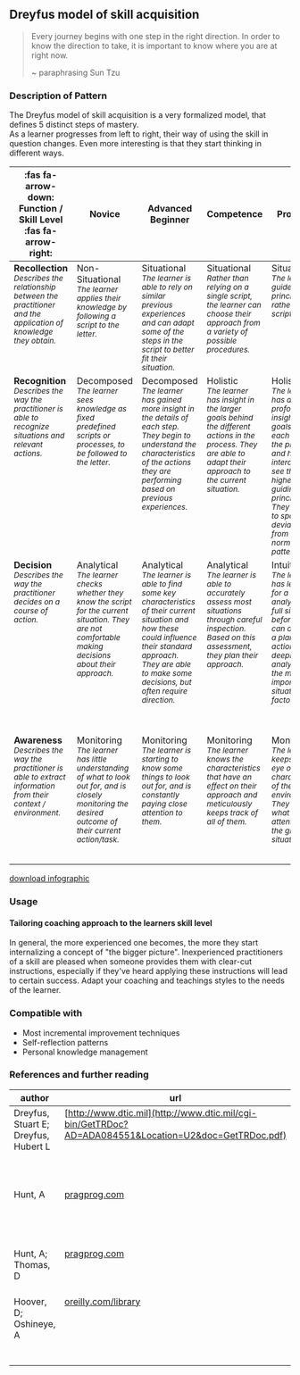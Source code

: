 ## Dreyfus model of skill acquisition

> Every journey begins with one step in the right direction. In order to know the direction to take, it is important to know where you are at right now.
>
> ~ paraphrasing Sun Tzu

### Description of Pattern

The Dreyfus model of skill acquisition is a very formalized model, that defines 5 distinct steps of mastery.  
As a learner progresses from left to right, their way of using the skill in question changes.
Even more interesting is that they start thinking in different ways.

<style>
table td {
    vertical-align: top;
}

table th:first-of-type {
    width: 15%;
}
table th:nth-of-type(2) {
    width: 17%;
}
table th:nth-of-type(3) {
    width: 17%;
}
table th:nth-of-type(4) {
    width: 17%;
}
table th:nth-of-type(5) {
    width: 17%;
}
table th:nth-of-type(6) {
    width: 17%;
}

table em {
  font-size: 0.85rem;
}
</style>

| :fas fa-arrow-down: Function / Skill Level :fas fa-arrow-right:                                                             | Novice                                                                                                                                                         | Advanced Beginner                                                                                                                                                                                                             | Competence                                                                                                                                                                 | Proficient                                                                                                                                                                                                                        | Expert                                                                                                                                                                                                                                                     |
|-----------------------------------------------------------------------------------------------------------------------------|----------------------------------------------------------------------------------------------------------------------------------------------------------------|-------------------------------------------------------------------------------------------------------------------------------------------------------------------------------------------------------------------------------|----------------------------------------------------------------------------------------------------------------------------------------------------------------------------|-----------------------------------------------------------------------------------------------------------------------------------------------------------------------------------------------------------------------------------|------------------------------------------------------------------------------------------------------------------------------------------------------------------------------------------------------------------------------------------------------------|
| **Recollection** <br /> _Describes the relationship between the practitioner and the application of knowledge they obtain._ | Non-Situational <br /> _The learner applies their knowledge by following a script to the letter._                                                              | Situational <br /> _The learner is able to rely on similar previous experiences and can adapt some of the steps in the script to better fit their situation._                                                                 | Situational <br /> _Rather than relying on a single script, the learner can choose their approach from a variety of possible procedures._                                  | Situational <br /> _The learner is guided by the principles rather than scripts._                                                                                                                                                 | Situational <br /> _The learner no longer relies on adhering to rules or principles, but can adapt their knowledge to the situation at hand._                                                                                                              |
| **Recognition** <br /> _Describes the way the practitioner is able to recognize situations and relevant actions._           | Decomposed <br /> _The learner sees knowledge as fixed predefined scripts or processes, to be followed to the letter._                                         | Decomposed <br /> _The learner has gained more insight in the details of each step. They begin to understand the characteristics of the actions they are performing based on previous experiences._                           | Holistic <br /> _The learner has insight in the larger goals behind the different actions in the process. They are able to adapt their approach to the current situation._ | Holistic <br /> _The learner has a profound insight in the goals behind each step in the process, and how they interact. They see the higher-level guiding principles. They are able to spot deviations from the normal pattern._ | Holistic <br /> _The learner has a very profound understanding of the subject area, and are able to see situations as a whole._                                                                                                                            |
| **Decision** <br /> _Describes the way the practitioner decides on a course of action._                                     | Analytical <br /> _The learner checks whether they know the script for the current situation. They are not comfortable making decisions about their approach._ | Analytical <br /> _The learner is able to find some key characteristics of their current situation and how these could influence their standard approach. They are able to make some decisions, but often require direction._ | Analytical <br /> _The learner is able to accurately assess most situations through careful inspection. Based on this assessment, they plan their approach._               | Intuitive <br /> _The learner has less need for a deep analysis of the full situation before they can decide on a plan of action. They deeply analyze only the most important situational factors._                               | Intuitive <br /> _The learner's decisions are driven mostly by their gut feeling. They are able to fluently combine their instincts and a deeper analysis of novelties. Often they find it difficult to explain exactly WHY they took a certain decision._ |
| **Awareness** <br /> _Describes the way the practitioner is able to extract information from their context / environment._  | Monitoring <br /> _The learner has little understanding of what to look out for, and is closely monitoring the desired outcome of their current action/task._  | Monitoring <br /> _The learner is starting to know some things to look out for, and is constantly paying close attention to them._                                                                                            | Monitoring <br /> _The learner knows the characteristics that have an effect on their approach and meticulously keeps track of all of them._                               | Monitoring <br /> _The learner keeps a close eye on the key characteristics of their environment. They know what to pay attention to in the given situation._                                                                     | Absorbed <br /> _The learner subconsciously takes mental note of behaviors and characteristics of their environment. They **feel** when something is going well, or when risks are on the horizon._                                                        |

[download infographic](./dreyfus.jpg)

### Usage

#### Tailoring coaching approach to the learners skill level

In general, the more experienced one becomes, the more they start internalizing a concept of "the bigger picture".
Inexperienced practitioners of a skill are pleased when someone provides them with clear-cut instructions, especially if they've heard applying these instructions will lead to certain success.
Adapt your coaching and teachings styles to the needs of the learner.

### Compatible with

- Most incremental improvement techniques
- Self-reflection patterns
- Personal knowledge management

### References and further reading

| author                               | url                                                                                                         | title                                                                              | publisher                          |
|--------------------------------------|-------------------------------------------------------------------------------------------------------------|------------------------------------------------------------------------------------|------------------------------------|
| Dreyfus, Stuart E; Dreyfus, Hubert L | [http://www.dtic.mil](http://www.dtic.mil/cgi-bin/GetTRDoc?AD=ADA084551&Location=U2&doc=GetTRDoc.pdf)       | A Five-Stage Model of the Mental Activities Involved in Directed Skill Acquisition | Storming Media                     |
| Hunt, A                              | [pragprog.com](https://pragprog.com/book/ahptl/pragmatic-thinking-and-learning)                             | Pragmatic Thinking and Learning: Refactor Your 'wetware'                           | Pragmatic Bookshelf                |
| Hunt, A; Thomas, D                   | [pragprog.com](https://pragprog.com/book/tpp20/the-pragmatic-programmer-20th-anniversary-edition)           | The Pragmatic Programmer, your journey to mastery                                  | Addison Wesley/Pragmatic Bookshelf |
| Hoover, D; Oshineye, A               | [oreilly.com/library](https://www.oreilly.com/library/view/apprenticeship-patterns/9780596806842/ch01.html) | Apprenticeship Patterns: Guidance for the Aspiring Software Craftsman              | O'Reilly Media, Inc                |
